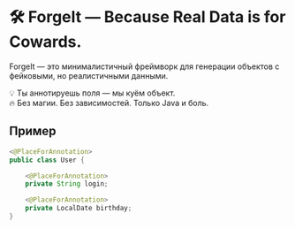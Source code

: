 # 🛠️ ForgeIt — Because Real Data is for Cowards.

ForgeIt — это минималистичный фреймворк для генерации объектов с фейковыми, но реалистичными данными.

💡 Ты аннотируешь поля — мы куём объект.  
🔥 Без магии. Без зависимостей. Только Java и боль.

## Пример

```java
<@PlaceForAnnotation>
public class User {

    <@PlaceForAnnotation>
    private String login;

    <@PlaceForAnnotation>
    private LocalDate birthday;
}

